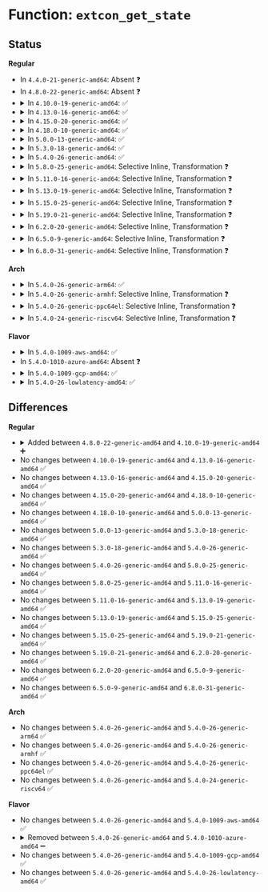 # Function: <code>extcon_get_state</code>

## Status
<b>Regular</b>
<ul>
<li>
In <code>4.4.0-21-generic-amd64</code>: Absent ❓
</li>
<li>
In <code>4.8.0-22-generic-amd64</code>: Absent ❓
</li>
<li>
<details>
<summary>In <code>4.10.0-19-generic-amd64</code>: ✅</summary>

```c
int extcon_get_state(struct extcon_dev * edev, const unsigned int id)
```

```json
{
  "name": "extcon_get_state",
  "collision_type": "Unique Global",
  "inline_type": "No",
  "funcs": [
    {
      "addr": 18446744071586705696,
      "name": "extcon_get_state",
      "external": true,
      "loc": "drivers/extcon/extcon.c:490",
      "file": "drivers/extcon/extcon.c",
      "inline": "seen, unknown",
      "caller_inline": [],
      "caller_func": [
        "drivers/extcon/extcon.c:cable_state_show"
      ]
    }
  ],
  "symbols": [
    {
      "addr": 18446744071586705696,
      "name": "extcon_get_state",
      "section": ".text",
      "bind": "STB_GLOBAL",
      "size": 146
    }
  ]
}
```
</details>
</li>
<li>
<details>
<summary>In <code>4.13.0-16-generic-amd64</code>: ✅</summary>

```c
int extcon_get_state(struct extcon_dev * edev, const unsigned int id)
```

```json
{
  "name": "extcon_get_state",
  "collision_type": "Unique Global",
  "inline_type": "No",
  "funcs": [
    {
      "addr": 18446744071586831328,
      "name": "extcon_get_state",
      "external": true,
      "loc": "drivers/extcon/extcon.c:504",
      "file": "drivers/extcon/extcon.c",
      "inline": "seen, unknown",
      "caller_inline": [],
      "caller_func": [
        "drivers/extcon/extcon.c:cable_state_show"
      ]
    }
  ],
  "symbols": [
    {
      "addr": 18446744071586831328,
      "name": "extcon_get_state",
      "section": ".text",
      "bind": "STB_GLOBAL",
      "size": 146
    }
  ]
}
```
</details>
</li>
<li>
<details>
<summary>In <code>4.15.0-20-generic-amd64</code>: ✅</summary>

```c
int extcon_get_state(struct extcon_dev * edev, const unsigned int id)
```

```json
{
  "name": "extcon_get_state",
  "collision_type": "Unique Global",
  "inline_type": "No",
  "funcs": [
    {
      "addr": 18446744071587319088,
      "name": "extcon_get_state",
      "external": true,
      "loc": "drivers/extcon/extcon.c:496",
      "file": "drivers/extcon/extcon.c",
      "inline": "seen, unknown",
      "caller_inline": [],
      "caller_func": [
        "drivers/usb/phy/phy.c:__usb_phy_get_charger_type",
        "drivers/usb/phy/phy.c:__usb_phy_get_charger_type",
        "drivers/usb/phy/phy.c:__usb_phy_get_charger_type",
        "drivers/usb/phy/phy.c:__usb_phy_get_charger_type",
        "drivers/extcon/extcon.c:cable_state_show"
      ]
    }
  ],
  "symbols": [
    {
      "addr": 18446744071587319088,
      "name": "extcon_get_state",
      "section": ".text",
      "bind": "STB_GLOBAL",
      "size": 146
    }
  ]
}
```
</details>
</li>
<li>
<details>
<summary>In <code>4.18.0-10-generic-amd64</code>: ✅</summary>

```c
int extcon_get_state(struct extcon_dev * edev, const unsigned int id)
```

```json
{
  "name": "extcon_get_state",
  "collision_type": "Unique Global",
  "inline_type": "No",
  "funcs": [
    {
      "addr": 18446744071587621936,
      "name": "extcon_get_state",
      "external": true,
      "loc": "drivers/extcon/extcon.c:497",
      "file": "drivers/extcon/extcon.c",
      "inline": "seen, unknown",
      "caller_inline": [],
      "caller_func": [
        "drivers/usb/phy/phy.c:__usb_phy_get_charger_type",
        "drivers/usb/phy/phy.c:__usb_phy_get_charger_type",
        "drivers/usb/phy/phy.c:__usb_phy_get_charger_type",
        "drivers/usb/phy/phy.c:__usb_phy_get_charger_type",
        "drivers/extcon/extcon.c:cable_state_show"
      ]
    }
  ],
  "symbols": [
    {
      "addr": 18446744071587621936,
      "name": "extcon_get_state",
      "section": ".text",
      "bind": "STB_GLOBAL",
      "size": 146
    }
  ]
}
```
</details>
</li>
<li>
<details>
<summary>In <code>5.0.0-13-generic-amd64</code>: ✅</summary>

```c
int extcon_get_state(struct extcon_dev * edev, const unsigned int id)
```

```json
{
  "name": "extcon_get_state",
  "collision_type": "Unique Global",
  "inline_type": "No",
  "funcs": [
    {
      "addr": 18446744071587751376,
      "name": "extcon_get_state",
      "external": true,
      "loc": "drivers/extcon/extcon.c:497",
      "file": "drivers/extcon/extcon.c",
      "inline": "seen, unknown",
      "caller_inline": [],
      "caller_func": [
        "drivers/usb/phy/phy.c:__usb_phy_get_charger_type",
        "drivers/usb/phy/phy.c:__usb_phy_get_charger_type",
        "drivers/usb/phy/phy.c:__usb_phy_get_charger_type",
        "drivers/usb/phy/phy.c:__usb_phy_get_charger_type",
        "drivers/extcon/extcon.c:cable_state_show"
      ]
    }
  ],
  "symbols": [
    {
      "addr": 18446744071587751376,
      "name": "extcon_get_state",
      "section": ".text",
      "bind": "STB_GLOBAL",
      "size": 146
    }
  ]
}
```
</details>
</li>
<li>
<details>
<summary>In <code>5.3.0-18-generic-amd64</code>: ✅</summary>

```c
int extcon_get_state(struct extcon_dev * edev, const unsigned int id)
```

```json
{
  "name": "extcon_get_state",
  "collision_type": "Unique Global",
  "inline_type": "No",
  "funcs": [
    {
      "addr": 18446744071588056128,
      "name": "extcon_get_state",
      "external": true,
      "loc": "drivers/extcon/extcon.c:489",
      "file": "drivers/extcon/extcon.c",
      "inline": "seen, unknown",
      "caller_inline": [],
      "caller_func": [
        "drivers/usb/phy/phy.c:__usb_phy_get_charger_type",
        "drivers/usb/phy/phy.c:__usb_phy_get_charger_type",
        "drivers/usb/phy/phy.c:__usb_phy_get_charger_type",
        "drivers/usb/phy/phy.c:__usb_phy_get_charger_type",
        "drivers/extcon/extcon.c:cable_state_show"
      ]
    }
  ],
  "symbols": [
    {
      "addr": 18446744071588056128,
      "name": "extcon_get_state",
      "section": ".text",
      "bind": "STB_GLOBAL",
      "size": 130
    }
  ]
}
```
</details>
</li>
<li>
<details>
<summary>In <code>5.4.0-26-generic-amd64</code>: ✅</summary>

```c
int extcon_get_state(struct extcon_dev * edev, const unsigned int id)
```

```json
{
  "name": "extcon_get_state",
  "collision_type": "Unique Global",
  "inline_type": "No",
  "funcs": [
    {
      "addr": 18446744071588262032,
      "name": "extcon_get_state",
      "external": true,
      "loc": "drivers/extcon/extcon.c:489",
      "file": "drivers/extcon/extcon.c",
      "inline": "seen, unknown",
      "caller_inline": [],
      "caller_func": [
        "drivers/usb/phy/phy.c:__usb_phy_get_charger_type",
        "drivers/usb/phy/phy.c:__usb_phy_get_charger_type",
        "drivers/usb/phy/phy.c:__usb_phy_get_charger_type",
        "drivers/usb/phy/phy.c:__usb_phy_get_charger_type",
        "drivers/extcon/extcon.c:cable_state_show"
      ]
    }
  ],
  "symbols": [
    {
      "addr": 18446744071588262032,
      "name": "extcon_get_state",
      "section": ".text",
      "bind": "STB_GLOBAL",
      "size": 130
    }
  ]
}
```
</details>
</li>
<li>
<details>
<summary>In <code>5.8.0-25-generic-amd64</code>: Selective Inline, Transformation ❓</summary>

```c
int extcon_get_state(struct extcon_dev * edev, const unsigned int id)
```

```json
{
  "name": "extcon_get_state",
  "collision_type": "Unique Global",
  "inline_type": "Selective",
  "funcs": [
    {
      "addr": 18446744071589142253,
      "name": "extcon_get_state",
      "external": true,
      "loc": "drivers/extcon/extcon.c:489",
      "file": "drivers/extcon/extcon.c",
      "inline": "not declared, inlined",
      "caller_inline": [
        "drivers/extcon/extcon.c:cable_state_show"
      ],
      "caller_func": [
        "drivers/usb/phy/phy.c:__usb_phy_get_charger_type",
        "drivers/usb/phy/phy.c:__usb_phy_get_charger_type",
        "drivers/usb/phy/phy.c:__usb_phy_get_charger_type",
        "drivers/usb/phy/phy.c:__usb_phy_get_charger_type",
        "drivers/extcon/extcon.c:cable_state_show"
      ]
    }
  ],
  "symbols": [
    {
      "addr": 18446744071589142064,
      "name": "extcon_get_state.part.0",
      "section": ".text",
      "bind": "STB_LOCAL",
      "size": 122
    },
    {
      "addr": 18446744071589142192,
      "name": "extcon_get_state",
      "section": ".text",
      "bind": "STB_GLOBAL",
      "size": 27
    }
  ]
}
```
</details>
</li>
<li>
<details>
<summary>In <code>5.11.0-16-generic-amd64</code>: Selective Inline, Transformation ❓</summary>

```c
int extcon_get_state(struct extcon_dev * edev, const unsigned int id)
```

```json
{
  "name": "extcon_get_state",
  "collision_type": "Unique Global",
  "inline_type": "Selective",
  "funcs": [
    {
      "addr": 18446744071589141197,
      "name": "extcon_get_state",
      "external": true,
      "loc": "drivers/extcon/extcon.c:489",
      "file": "drivers/extcon/extcon.c",
      "inline": "not declared, inlined",
      "caller_inline": [
        "drivers/extcon/extcon.c:cable_state_show"
      ],
      "caller_func": [
        "drivers/usb/phy/phy.c:__usb_phy_get_charger_type",
        "drivers/usb/phy/phy.c:__usb_phy_get_charger_type",
        "drivers/usb/phy/phy.c:__usb_phy_get_charger_type",
        "drivers/usb/phy/phy.c:__usb_phy_get_charger_type",
        "drivers/power/supply/charger-manager.c:charger_manager_register_extcon",
        "drivers/extcon/extcon.c:cable_state_show"
      ]
    }
  ],
  "symbols": [
    {
      "addr": 18446744071589141008,
      "name": "extcon_get_state.part.0",
      "section": ".text",
      "bind": "STB_LOCAL",
      "size": 122
    },
    {
      "addr": 18446744071589141136,
      "name": "extcon_get_state",
      "section": ".text",
      "bind": "STB_GLOBAL",
      "size": 27
    }
  ]
}
```
</details>
</li>
<li>
<details>
<summary>In <code>5.13.0-19-generic-amd64</code>: Selective Inline, Transformation ❓</summary>

```c
int extcon_get_state(struct extcon_dev * edev, const unsigned int id)
```

```json
{
  "name": "extcon_get_state",
  "collision_type": "Unique Global",
  "inline_type": "Selective",
  "funcs": [
    {
      "addr": 18446744071589031341,
      "name": "extcon_get_state",
      "external": true,
      "loc": "drivers/extcon/extcon.c:489",
      "file": "drivers/extcon/extcon.c",
      "inline": "not declared, inlined",
      "caller_inline": [
        "drivers/extcon/extcon.c:cable_state_show"
      ],
      "caller_func": [
        "drivers/power/supply/charger-manager.c:charger_manager_register_extcon",
        "drivers/extcon/extcon.c:cable_state_show"
      ]
    }
  ],
  "symbols": [
    {
      "addr": 18446744071589031152,
      "name": "extcon_get_state.part.0",
      "section": ".text",
      "bind": "STB_LOCAL",
      "size": 122
    },
    {
      "addr": 18446744071589031280,
      "name": "extcon_get_state",
      "section": ".text",
      "bind": "STB_GLOBAL",
      "size": 27
    }
  ]
}
```
</details>
</li>
<li>
<details>
<summary>In <code>5.15.0-25-generic-amd64</code>: Selective Inline, Transformation ❓</summary>

```c
int extcon_get_state(struct extcon_dev * edev, const unsigned int id)
```

```json
{
  "name": "extcon_get_state",
  "collision_type": "Unique Global",
  "inline_type": "Selective",
  "funcs": [
    {
      "addr": 18446744071589749373,
      "name": "extcon_get_state",
      "external": true,
      "loc": "drivers/extcon/extcon.c:489",
      "file": "drivers/extcon/extcon.c",
      "inline": "not declared, inlined",
      "caller_inline": [
        "drivers/extcon/extcon.c:cable_state_show"
      ],
      "caller_func": [
        "drivers/power/supply/charger-manager.c:charger_manager_register_extcon",
        "drivers/extcon/extcon.c:cable_state_show"
      ]
    }
  ],
  "symbols": [
    {
      "addr": 18446744071589749152,
      "name": "extcon_get_state.part.0",
      "section": ".text",
      "bind": "STB_LOCAL",
      "size": 148
    },
    {
      "addr": 18446744071592687076,
      "name": "extcon_get_state.part.0.cold",
      "section": ".text",
      "bind": "STB_LOCAL",
      "size": 25
    },
    {
      "addr": 18446744071589749312,
      "name": "extcon_get_state",
      "section": ".text",
      "bind": "STB_GLOBAL",
      "size": 27
    }
  ]
}
```
</details>
</li>
<li>
<details>
<summary>In <code>5.19.0-21-generic-amd64</code>: Selective Inline, Transformation ❓</summary>

```c
int extcon_get_state(struct extcon_dev * edev, const unsigned int id)
```

```json
{
  "name": "extcon_get_state",
  "collision_type": "Unique Global",
  "inline_type": "Selective",
  "funcs": [
    {
      "addr": 18446744071591262268,
      "name": "extcon_get_state",
      "external": true,
      "loc": "drivers/extcon/extcon.c:490",
      "file": "drivers/extcon/extcon.c",
      "inline": "not declared, inlined",
      "caller_inline": [
        "drivers/extcon/extcon.c:cable_state_show"
      ],
      "caller_func": [
        "drivers/power/supply/charger-manager.c:charger_manager_register_extcon",
        "drivers/extcon/extcon.c:cable_state_show"
      ]
    }
  ],
  "symbols": [
    {
      "addr": 18446744071591262016,
      "name": "extcon_get_state.part.0",
      "section": ".text",
      "bind": "STB_LOCAL",
      "size": 167
    },
    {
      "addr": 18446744071594572410,
      "name": "extcon_get_state.part.0.cold",
      "section": ".text",
      "bind": "STB_LOCAL",
      "size": 33
    },
    {
      "addr": 18446744071591262192,
      "name": "extcon_get_state",
      "section": ".text",
      "bind": "STB_GLOBAL",
      "size": 43
    }
  ]
}
```
</details>
</li>
<li>
<details>
<summary>In <code>6.2.0-20-generic-amd64</code>: Selective Inline, Transformation ❓</summary>

```c
int extcon_get_state(struct extcon_dev * edev, const unsigned int id)
```

```json
{
  "name": "extcon_get_state",
  "collision_type": "Unique Global",
  "inline_type": "Selective",
  "funcs": [
    {
      "addr": 18446744071593017804,
      "name": "extcon_get_state",
      "external": true,
      "loc": "drivers/extcon/extcon.c:500",
      "file": "drivers/extcon/extcon.c",
      "inline": "not declared, inlined",
      "caller_inline": [
        "drivers/extcon/extcon.c:cable_state_show"
      ],
      "caller_func": [
        "drivers/power/supply/charger-manager.c:charger_manager_register_extcon",
        "drivers/extcon/extcon.c:cable_state_show"
      ]
    }
  ],
  "symbols": [
    {
      "addr": 18446744071593017520,
      "name": "extcon_get_state.part.0",
      "section": ".text",
      "bind": "STB_LOCAL",
      "size": 167
    },
    {
      "addr": 18446744071596320192,
      "name": "extcon_get_state.part.0.cold",
      "section": ".text",
      "bind": "STB_LOCAL",
      "size": 33
    },
    {
      "addr": 18446744071593017712,
      "name": "extcon_get_state",
      "section": ".text",
      "bind": "STB_GLOBAL",
      "size": 43
    }
  ]
}
```
</details>
</li>
<li>
<details>
<summary>In <code>6.5.0-9-generic-amd64</code>: Selective Inline, Transformation ❓</summary>

```c
int extcon_get_state(struct extcon_dev * edev, const unsigned int id)
```

```json
{
  "name": "extcon_get_state",
  "collision_type": "Unique Global",
  "inline_type": "Selective",
  "funcs": [
    {
      "addr": 18446744071593469324,
      "name": "extcon_get_state",
      "external": true,
      "loc": "drivers/extcon/extcon.c:510",
      "file": "drivers/extcon/extcon.c",
      "inline": "not declared, inlined",
      "caller_inline": [
        "drivers/extcon/extcon.c:cable_state_show"
      ],
      "caller_func": [
        "drivers/power/supply/charger-manager.c:charger_manager_register_extcon",
        "drivers/extcon/extcon.c:cable_state_show"
      ]
    }
  ],
  "symbols": [
    {
      "addr": 18446744071593469040,
      "name": "extcon_get_state.part.0",
      "section": ".text",
      "bind": "STB_LOCAL",
      "size": 167
    },
    {
      "addr": 18446744071596849849,
      "name": "extcon_get_state.part.0.cold",
      "section": ".text",
      "bind": "STB_LOCAL",
      "size": 33
    },
    {
      "addr": 18446744071593469232,
      "name": "extcon_get_state",
      "section": ".text",
      "bind": "STB_GLOBAL",
      "size": 43
    }
  ]
}
```
</details>
</li>
<li>
<details>
<summary>In <code>6.8.0-31-generic-amd64</code>: Selective Inline, Transformation ❓</summary>

```c
int extcon_get_state(struct extcon_dev * edev, const unsigned int id)
```

```json
{
  "name": "extcon_get_state",
  "collision_type": "Unique Global",
  "inline_type": "Selective",
  "funcs": [
    {
      "addr": 18446744071594216412,
      "name": "extcon_get_state",
      "external": true,
      "loc": "drivers/extcon/extcon.c:510",
      "file": "drivers/extcon/extcon.c",
      "inline": "not declared, inlined",
      "caller_inline": [
        "drivers/extcon/extcon.c:cable_state_show"
      ],
      "caller_func": [
        "drivers/power/supply/charger-manager.c:charger_manager_register_extcon",
        "drivers/extcon/extcon.c:cable_state_show"
      ]
    }
  ],
  "symbols": [
    {
      "addr": 18446744071594216128,
      "name": "extcon_get_state.part.0",
      "section": ".text",
      "bind": "STB_LOCAL",
      "size": 167
    },
    {
      "addr": 18446744071597774670,
      "name": "extcon_get_state.part.0.cold",
      "section": ".text",
      "bind": "STB_LOCAL",
      "size": 33
    },
    {
      "addr": 18446744071594216320,
      "name": "extcon_get_state",
      "section": ".text",
      "bind": "STB_GLOBAL",
      "size": 43
    }
  ]
}
```
</details>
</li>
</ul>
<b>Arch</b>
<ul>
<li>
<details>
<summary>In <code>5.4.0-26-generic-arm64</code>: ✅</summary>

```c
int extcon_get_state(struct extcon_dev * edev, const unsigned int id)
```

```json
{
  "name": "extcon_get_state",
  "collision_type": "Unique Global",
  "inline_type": "No",
  "funcs": [
    {
      "addr": 18446603336501724824,
      "name": "extcon_get_state",
      "external": true,
      "loc": "drivers/extcon/extcon.c:489",
      "file": "drivers/extcon/extcon.c",
      "inline": "seen, unknown",
      "caller_inline": [],
      "caller_func": [
        "drivers/usb/phy/phy.c:__usb_phy_get_charger_type",
        "drivers/usb/phy/phy.c:__usb_phy_get_charger_type",
        "drivers/usb/phy/phy.c:__usb_phy_get_charger_type",
        "drivers/usb/phy/phy.c:__usb_phy_get_charger_type",
        "drivers/extcon/extcon.c:cable_state_show"
      ]
    }
  ],
  "symbols": [
    {
      "addr": 18446603336501724824,
      "name": "extcon_get_state",
      "section": ".text",
      "bind": "STB_GLOBAL",
      "size": 260
    }
  ]
}
```
</details>
</li>
<li>
<details>
<summary>In <code>5.4.0-26-generic-armhf</code>: Selective Inline, Transformation ❓</summary>

```c
int extcon_get_state(struct extcon_dev * edev, const unsigned int id)
```

```json
{
  "name": "extcon_get_state",
  "collision_type": "Unique Global",
  "inline_type": "Selective",
  "funcs": [
    {
      "addr": 3234253632,
      "name": "extcon_get_state",
      "external": true,
      "loc": "drivers/extcon/extcon.c:489",
      "file": "drivers/extcon/extcon.c",
      "inline": "not declared, inlined",
      "caller_inline": [
        "drivers/extcon/extcon.c:cable_state_show"
      ],
      "caller_func": [
        "drivers/usb/phy/phy.c:__usb_phy_get_charger_type",
        "drivers/usb/phy/phy.c:__usb_phy_get_charger_type",
        "drivers/usb/phy/phy.c:__usb_phy_get_charger_type",
        "drivers/usb/phy/phy.c:__usb_phy_get_charger_type",
        "drivers/extcon/extcon.c:cable_state_show"
      ]
    }
  ],
  "symbols": [
    {
      "addr": 3234253412,
      "name": "extcon_get_state.part.0",
      "section": ".text",
      "bind": "STB_LOCAL",
      "size": 132
    },
    {
      "addr": 3234253544,
      "name": "extcon_get_state",
      "section": ".text",
      "bind": "STB_GLOBAL",
      "size": 44
    }
  ]
}
```
</details>
</li>
<li>
<details>
<summary>In <code>5.4.0-26-generic-ppc64el</code>: Selective Inline, Transformation ❓</summary>

```c
int extcon_get_state(struct extcon_dev * edev, const unsigned int id)
```

```json
{
  "name": "extcon_get_state",
  "collision_type": "Unique Global",
  "inline_type": "Selective",
  "funcs": [
    {
      "addr": 13835058055295170236,
      "name": "extcon_get_state",
      "external": true,
      "loc": "drivers/extcon/extcon.c:489",
      "file": "drivers/extcon/extcon.c",
      "inline": "not declared, inlined",
      "caller_inline": [
        "drivers/extcon/extcon.c:cable_state_show"
      ],
      "caller_func": [
        "drivers/usb/phy/phy.c:__usb_phy_get_charger_type",
        "drivers/usb/phy/phy.c:__usb_phy_get_charger_type",
        "drivers/usb/phy/phy.c:__usb_phy_get_charger_type",
        "drivers/usb/phy/phy.c:__usb_phy_get_charger_type",
        "drivers/extcon/extcon.c:cable_state_show"
      ]
    }
  ],
  "symbols": [
    {
      "addr": 13835058055295169904,
      "name": "extcon_get_state.part.0",
      "section": ".text",
      "bind": "STB_LOCAL",
      "size": 224
    },
    {
      "addr": 13835058055295170128,
      "name": "extcon_get_state",
      "section": ".text",
      "bind": "STB_GLOBAL",
      "size": 36
    }
  ]
}
```
</details>
</li>
<li>
<details>
<summary>In <code>5.4.0-24-generic-riscv64</code>: Selective Inline, Transformation ❓</summary>

```c
int extcon_get_state(struct extcon_dev * edev, const unsigned int id)
```

```json
{
  "name": "extcon_get_state",
  "collision_type": "Unique Global",
  "inline_type": "Selective",
  "funcs": [
    {
      "addr": 18446743936278138664,
      "name": "extcon_get_state",
      "external": true,
      "loc": "drivers/extcon/extcon.c:489",
      "file": "drivers/extcon/extcon.c",
      "inline": "not declared, inlined",
      "caller_inline": [
        "drivers/extcon/extcon.c:cable_state_show"
      ],
      "caller_func": [
        "drivers/usb/phy/phy.c:__usb_phy_get_charger_type",
        "drivers/usb/phy/phy.c:__usb_phy_get_charger_type",
        "drivers/usb/phy/phy.c:__usb_phy_get_charger_type",
        "drivers/usb/phy/phy.c:__usb_phy_get_charger_type",
        "drivers/extcon/extcon.c:cable_state_show"
      ]
    }
  ],
  "symbols": [
    {
      "addr": 18446743936278138438,
      "name": "extcon_get_state.part.0",
      "section": ".text",
      "bind": "STB_LOCAL",
      "size": 128
    },
    {
      "addr": 18446743936278138566,
      "name": "extcon_get_state",
      "section": ".text",
      "bind": "STB_GLOBAL",
      "size": 56
    }
  ]
}
```
</details>
</li>
</ul>
<b>Flavor</b>
<ul>
<li>
<details>
<summary>In <code>5.4.0-1009-aws-amd64</code>: ✅</summary>

```c
int extcon_get_state(struct extcon_dev * edev, const unsigned int id)
```

```json
{
  "name": "extcon_get_state",
  "collision_type": "Unique Global",
  "inline_type": "No",
  "funcs": [
    {
      "addr": 18446744071587873728,
      "name": "extcon_get_state",
      "external": true,
      "loc": "drivers/extcon/extcon.c:489",
      "file": "drivers/extcon/extcon.c",
      "inline": "seen, unknown",
      "caller_inline": [],
      "caller_func": [
        "drivers/usb/phy/phy.c:__usb_phy_get_charger_type",
        "drivers/usb/phy/phy.c:__usb_phy_get_charger_type",
        "drivers/usb/phy/phy.c:__usb_phy_get_charger_type",
        "drivers/usb/phy/phy.c:__usb_phy_get_charger_type",
        "drivers/extcon/extcon.c:cable_state_show"
      ]
    }
  ],
  "symbols": [
    {
      "addr": 18446744071587873728,
      "name": "extcon_get_state",
      "section": ".text",
      "bind": "STB_GLOBAL",
      "size": 130
    }
  ]
}
```
</details>
</li>
<li>
In <code>5.4.0-1010-azure-amd64</code>: Absent ❓
</li>
<li>
<details>
<summary>In <code>5.4.0-1009-gcp-amd64</code>: ✅</summary>

```c
int extcon_get_state(struct extcon_dev * edev, const unsigned int id)
```

```json
{
  "name": "extcon_get_state",
  "collision_type": "Unique Global",
  "inline_type": "No",
  "funcs": [
    {
      "addr": 18446744071588199088,
      "name": "extcon_get_state",
      "external": true,
      "loc": "drivers/extcon/extcon.c:489",
      "file": "drivers/extcon/extcon.c",
      "inline": "seen, unknown",
      "caller_inline": [],
      "caller_func": [
        "drivers/usb/phy/phy.c:__usb_phy_get_charger_type",
        "drivers/usb/phy/phy.c:__usb_phy_get_charger_type",
        "drivers/usb/phy/phy.c:__usb_phy_get_charger_type",
        "drivers/usb/phy/phy.c:__usb_phy_get_charger_type",
        "drivers/extcon/extcon.c:cable_state_show"
      ]
    }
  ],
  "symbols": [
    {
      "addr": 18446744071588199088,
      "name": "extcon_get_state",
      "section": ".text",
      "bind": "STB_GLOBAL",
      "size": 130
    }
  ]
}
```
</details>
</li>
<li>
<details>
<summary>In <code>5.4.0-26-lowlatency-amd64</code>: ✅</summary>

```c
int extcon_get_state(struct extcon_dev * edev, const unsigned int id)
```

```json
{
  "name": "extcon_get_state",
  "collision_type": "Unique Global",
  "inline_type": "No",
  "funcs": [
    {
      "addr": 18446744071588334384,
      "name": "extcon_get_state",
      "external": true,
      "loc": "drivers/extcon/extcon.c:489",
      "file": "drivers/extcon/extcon.c",
      "inline": "seen, unknown",
      "caller_inline": [],
      "caller_func": [
        "drivers/usb/phy/phy.c:__usb_phy_get_charger_type",
        "drivers/usb/phy/phy.c:__usb_phy_get_charger_type",
        "drivers/usb/phy/phy.c:__usb_phy_get_charger_type",
        "drivers/usb/phy/phy.c:__usb_phy_get_charger_type",
        "drivers/extcon/extcon.c:cable_state_show"
      ]
    }
  ],
  "symbols": [
    {
      "addr": 18446744071588334384,
      "name": "extcon_get_state",
      "section": ".text",
      "bind": "STB_GLOBAL",
      "size": 130
    }
  ]
}
```
</details>
</li>
</ul>

## Differences
<b>Regular</b>
<ul>
<li>
<details>
<summary>Added between <code>4.8.0-22-generic-amd64</code> and <code>4.10.0-19-generic-amd64</code> ➕</summary>

```c
int extcon_get_state(struct extcon_dev * edev, const unsigned int id)
```
</details>
</li>
<li>
No changes between <code>4.10.0-19-generic-amd64</code> and <code>4.13.0-16-generic-amd64</code> ✅
</li>
<li>
No changes between <code>4.13.0-16-generic-amd64</code> and <code>4.15.0-20-generic-amd64</code> ✅
</li>
<li>
No changes between <code>4.15.0-20-generic-amd64</code> and <code>4.18.0-10-generic-amd64</code> ✅
</li>
<li>
No changes between <code>4.18.0-10-generic-amd64</code> and <code>5.0.0-13-generic-amd64</code> ✅
</li>
<li>
No changes between <code>5.0.0-13-generic-amd64</code> and <code>5.3.0-18-generic-amd64</code> ✅
</li>
<li>
No changes between <code>5.3.0-18-generic-amd64</code> and <code>5.4.0-26-generic-amd64</code> ✅
</li>
<li>
No changes between <code>5.4.0-26-generic-amd64</code> and <code>5.8.0-25-generic-amd64</code> ✅
</li>
<li>
No changes between <code>5.8.0-25-generic-amd64</code> and <code>5.11.0-16-generic-amd64</code> ✅
</li>
<li>
No changes between <code>5.11.0-16-generic-amd64</code> and <code>5.13.0-19-generic-amd64</code> ✅
</li>
<li>
No changes between <code>5.13.0-19-generic-amd64</code> and <code>5.15.0-25-generic-amd64</code> ✅
</li>
<li>
No changes between <code>5.15.0-25-generic-amd64</code> and <code>5.19.0-21-generic-amd64</code> ✅
</li>
<li>
No changes between <code>5.19.0-21-generic-amd64</code> and <code>6.2.0-20-generic-amd64</code> ✅
</li>
<li>
No changes between <code>6.2.0-20-generic-amd64</code> and <code>6.5.0-9-generic-amd64</code> ✅
</li>
<li>
No changes between <code>6.5.0-9-generic-amd64</code> and <code>6.8.0-31-generic-amd64</code> ✅
</li>
</ul>
<b>Arch</b>
<ul>
<li>
No changes between <code>5.4.0-26-generic-amd64</code> and <code>5.4.0-26-generic-arm64</code> ✅
</li>
<li>
No changes between <code>5.4.0-26-generic-amd64</code> and <code>5.4.0-26-generic-armhf</code> ✅
</li>
<li>
No changes between <code>5.4.0-26-generic-amd64</code> and <code>5.4.0-26-generic-ppc64el</code> ✅
</li>
<li>
No changes between <code>5.4.0-26-generic-amd64</code> and <code>5.4.0-24-generic-riscv64</code> ✅
</li>
</ul>
<b>Flavor</b>
<ul>
<li>
No changes between <code>5.4.0-26-generic-amd64</code> and <code>5.4.0-1009-aws-amd64</code> ✅
</li>
<li>
<details>
<summary>Removed between <code>5.4.0-26-generic-amd64</code> and <code>5.4.0-1010-azure-amd64</code> ➖</summary>

```c
int extcon_get_state(struct extcon_dev * edev, const unsigned int id)
```
</details>
</li>
<li>
No changes between <code>5.4.0-26-generic-amd64</code> and <code>5.4.0-1009-gcp-amd64</code> ✅
</li>
<li>
No changes between <code>5.4.0-26-generic-amd64</code> and <code>5.4.0-26-lowlatency-amd64</code> ✅
</li>
</ul>
